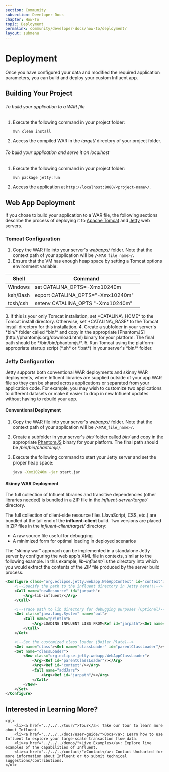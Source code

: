 ```yaml
---
section: Community
subsection: Developer Docs
chapter: How-To
topic: Deployment
permalink: community/developer-docs/how-to/deployment/
layout: submenu
---
```


# Deployment #

Once you have configured your data and modified the required application parameters, you can build and deploy your custom Influent app.

## <a name="building-your-project"></a> Building Your Project ##

<h6 class="procedure">To build your application to a WAR file</h6>

1. Execute the following command in your project folder:

	```bash
	mvn clean install
	```

2. Access the compiled WAR in the *target/* directory of your project folder.

<h6 class="procedure">To build your application and serve it on localhost</h6>

1. Execute the following command in your project folder:

	```bash
	mvn package jetty:run
	```

2. Access the application at `http://localhost:8080/<project-name>/`.

## <a name="web-app-deployment"></a> Web App Deployment ##

If you chose to build your application to a WAR file, the following sections describe the process of deploying it to [Apache Tomcat](http://tomcat.apache.org/) and [Jetty](http://www.eclipse.org/jetty/) web servers.

### Tomcat Configuration ###

1. Copy the WAR file into your server's *webapps/* folder. Note that the context path of your application will be `/<WAR_file_name>/`.
2. Ensure that the VM has enough heap space by setting a Tomcat options environment variable:
<div class="props">
		<table class="summaryTable" width="100%">
			<thead>
				<tr>
					<th scope="col" width="20%">Shell</th>
					<th scope="col" width="80%">Command</th>
				</tr>
			</thead>
			<tbody>
				<tr>
					<td class="description">Windows</td>
					<td class="description">set CATALINA_OPTS=-Xmx10240m</td>
				</tr>
				<tr>
					<td class="description">ksh/Bash</td>
					<td class="description">export CATALINA_OPTS="-Xmx10240m"</td>
				</tr>
				<tr>
					<td class="description">tcsh/csh</td>
					<td class="description">setenv CATALINA_OPTS "-Xmx10240m"</td>
				</tr>
			</tbody>
		</table>
	</nav>
</div>
3. If this is your only Tomcat installation, set *CATALINA\_HOME* to the Tomcat install directory. Otherwise, set *CATALINA\_BASE* to the Tomcat install directory for this installation.
4. Create a subfolder in your server's *bin/* folder called *bin/* and copy in the appropriate [PhantomJS](http://phantomjs.org/download.html) binary for your platform. The final path should be */bin/bin/phantomjs/*.
5. Run Tomcat using the platform-appropriate startup script (*.sh* or *.bat*) in your server's *bin/* folder.

### Jetty Configuration ###

Jetty supports both conventional WAR deployments and skinny WAR deployments, where Influent libraries are supplied outside of your app WAR file so they can be shared across applications or separated from your application code. For example, you may wish to customize two applications to different datasets or make it easier to drop in new Influent updates without having to rebuild your app.

#### Conventional Deployment ####

1. Copy the WAR file into your server's *webapps/* folder. Note that the context path of your application will be `/<WAR_file_name>/`.
2. Create a subfolder in your server's *bin/* folder called *bin/* and copy in the appropriate [PhantomJS](http://phantomjs.org/download.html) binary for your platform. The final path should be */bin/bin/phantomjs/*.
3. Execute the following command to start your Jetty server and set the proper heap space:

	```bash
	java -Xmx10240m -jar start.jar
	```

#### Skinny WAR Deployment ####

The full collection of Influent libraries and transitive dependencies (other libraries needed) is bundled in a ZIP file in the *influent-server/target/* directory. 

The full collection of client-side resource files (JavaScript, CSS, etc.) are bundled at the tail end of the **influent-client** build. Two versions are placed in ZIP files in the *influent-client/target/* directory:

- A raw source file useful for debugging
- A minimized form for optimal loading in deployed scenarios

The "skinny war" approach can be implemented in a standalone Jetty server by configuring the web app's XML file in contexts, similar to the following example. In this example, *lib-influent/* is the directory into which you would extract the contents of the ZIP file produced by the server build process.

```xml
<Configure class="org.eclipse.jetty.webapp.WebAppContext" id="context">
	<!--Specify the path to the influent directory in Jetty here!!!-->
	<Call name="newResource" id="jarpath">
		<Arg>lib-influent/</Arg>
	</Call>

	<!--Trace path to lib directory for debugging purposes (Optional)-->
	<Get class="java.lang.System" name="out">
		<Call name="println">
			<Arg>LOADING INFLUENT LIBS FROM<Ref id="jarpath"><Get name="file"/></Ref></Arg>
		</Call>
	</Get>

	<!--Set the customized class loader (Boiler Plate)-->
	<Get name="class"><Get name="classLoader" id="parentClassLoader"/></Get>
	<Set name="classLoader">
		<New class="org.eclipse.jetty.webapp.WebAppClassLoader">
			<Arg><Ref id="parentClassLoader"/></Arg>
			<Arg><Ref id="context"/></Arg>
			<Call name="addJars">
				<Arg><Ref id="jarpath"/></Arg>
			</Call>
		</New>
	</Set>
</Configure>
```

<div class="git">
	<h2>Interested in Learning More?</h2>

	<ul>
		<li><a href="../../../tour/">Tour</a>: Take our tour to learn more about Influent.
		<li><a href="../../../docs/user-guide/">Docs</a>: Learn how to use Influent to explore your large-scale transaction flow data.
		<li><a href="../../../demos/">Live Examples</a>: Explore live examples of the capabilities of Influent.
		<li><a href="../../../contact/">Contact</a>: Contact Uncharted for more information about Influent or to submit technical suggestions/contributions.
	</ul>
</div>